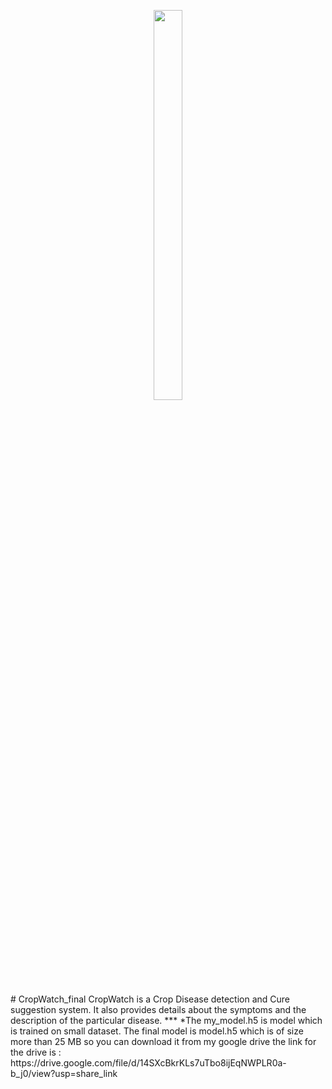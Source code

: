 <p align="center">
  <img src="https://github.com/Aimank009/CropWatch_final/blob/main/static/CROPWATCH-1000x1000.png" width="30%" height="40%">
</p>
# CropWatch_final
CropWatch is a Crop Disease detection and Cure suggestion system. It also provides details about the symptoms and the description of the particular disease.
***
*The my_model.h5 is model which is trained on small dataset. The final model is model.h5 which is of size more than 25 MB so you can download it from my google drive the link for the drive is : https://drive.google.com/file/d/14SXcBkrKLs7uTbo8ijEqNWPLR0a-b_j0/view?usp=share_link
